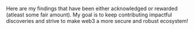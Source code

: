 Here are my findings that have been either acknowledged or rewarded (atleast some fair amount). 
My goal is to keep contributing impactful discoveries and strive to make web3 a more secure and robust ecosystem!
